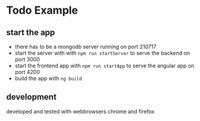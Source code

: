 # Todo Example

## start the app 

* there has to be a mongodb server running on port 210717 
* start the server with with `npm run startServer` to serve the backend on port 3000
* start the frontend app with `npm run startApp` to serve the angular app on port 4200
* build the app with `ng build`

## development

developed and tested with webbrowsers chrome and firefox
